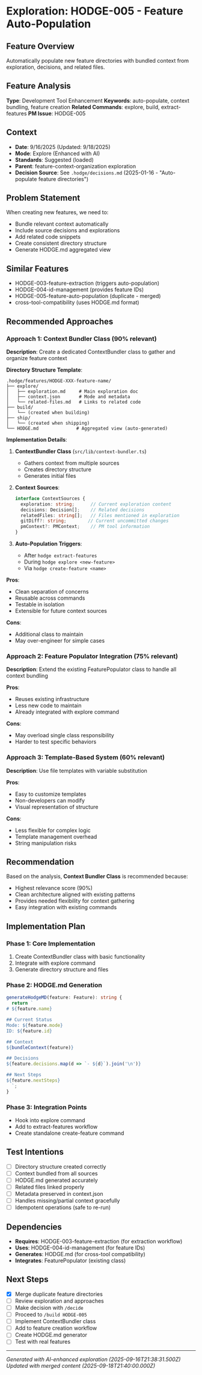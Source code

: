 # Exploration: HODGE-005 - Feature Auto-Population

## Feature Overview
Automatically populate new feature directories with bundled context from exploration, decisions, and related files.

## Feature Analysis
**Type**: Development Tool Enhancement
**Keywords**: auto-populate, context bundling, feature creation
**Related Commands**: explore, build, extract-features
**PM Issue**: HODGE-005

## Context
- **Date**: 9/16/2025 (Updated: 9/18/2025)
- **Mode**: Explore (Enhanced with AI)
- **Standards**: Suggested (loaded)
- **Parent**: feature-context-organization exploration
- **Decision Source**: See `.hodge/decisions.md` (2025-01-16 - "Auto-populate feature directories")

## Problem Statement
When creating new features, we need to:
- Bundle relevant context automatically
- Include source decisions and explorations
- Add related code snippets
- Create consistent directory structure
- Generate HODGE.md aggregated view

## Similar Features
- HODGE-003-feature-extraction (triggers auto-population)
- HODGE-004-id-management (provides feature IDs)
- HODGE-005-feature-auto-population (duplicate - merged)
- cross-tool-compatibility (uses HODGE.md format)

## Recommended Approaches

### Approach 1: Context Bundler Class (90% relevant)
**Description**: Create a dedicated ContextBundler class to gather and organize feature context

**Directory Structure Template**:
```
.hodge/features/HODGE-XXX-feature-name/
├── explore/
│   ├── exploration.md     # Main exploration doc
│   ├── context.json       # Mode and metadata
│   └── related-files.md   # Links to related code
├── build/
│   └── (created when building)
├── ship/
│   └── (created when shipping)
└── HODGE.md              # Aggregated view (auto-generated)
```

**Implementation Details**:
1. **ContextBundler Class** (`src/lib/context-bundler.ts`)
   - Gathers context from multiple sources
   - Creates directory structure
   - Generates initial files

2. **Context Sources**:
   ```typescript
   interface ContextSources {
     exploration: string;      // Current exploration content
     decisions: Decision[];    // Related decisions
     relatedFiles: string[];   // Files mentioned in exploration
     gitDiff?: string;        // Current uncommitted changes
     pmContext?: PMContext;    // PM tool information
   }
   ```

3. **Auto-Population Triggers**:
   - After `hodge extract-features`
   - During `hodge explore <new-feature>`
   - Via `hodge create-feature <name>`

**Pros**:
- Clean separation of concerns
- Reusable across commands
- Testable in isolation
- Extensible for future context sources

**Cons**:
- Additional class to maintain
- May over-engineer for simple cases

### Approach 2: Feature Populator Integration (75% relevant)
**Description**: Extend the existing FeaturePopulator class to handle all context bundling

**Pros**:
- Reuses existing infrastructure
- Less new code to maintain
- Already integrated with explore command

**Cons**:
- May overload single class responsibility
- Harder to test specific behaviors

### Approach 3: Template-Based System (60% relevant)
**Description**: Use file templates with variable substitution

**Pros**:
- Easy to customize templates
- Non-developers can modify
- Visual representation of structure

**Cons**:
- Less flexible for complex logic
- Template management overhead
- String manipulation risks

## Recommendation
Based on the analysis, **Context Bundler Class** is recommended because:
- Highest relevance score (90%)
- Clean architecture aligned with existing patterns
- Provides needed flexibility for context gathering
- Easy integration with existing commands

## Implementation Plan

### Phase 1: Core Implementation
1. Create ContextBundler class with basic functionality
2. Integrate with explore command
3. Generate directory structure and files

### Phase 2: HODGE.md Generation
```typescript
generateHodgeMD(feature: Feature): string {
  return `
# ${feature.name}

## Current Status
Mode: ${feature.mode}
ID: ${feature.id}

## Context
${bundleContext(feature)}

## Decisions
${feature.decisions.map(d => `- ${d}`).join('\n')}

## Next Steps
${feature.nextSteps}
  `;
}
```

### Phase 3: Integration Points
- Hook into explore command
- Add to extract-features workflow
- Create standalone create-feature command

## Test Intentions
- [ ] Directory structure created correctly
- [ ] Context bundled from all sources
- [ ] HODGE.md generated accurately
- [ ] Related files linked properly
- [ ] Metadata preserved in context.json
- [ ] Handles missing/partial context gracefully
- [ ] Idempotent operations (safe to re-run)

## Dependencies
- **Requires**: HODGE-003-feature-extraction (for extraction workflow)
- **Uses**: HODGE-004-id-management (for feature IDs)
- **Generates**: HODGE.md (for cross-tool compatibility)
- **Integrates**: FeaturePopulator (existing class)

## Next Steps
- [x] Merge duplicate feature directories
- [ ] Review exploration and approaches
- [ ] Make decision with `/decide`
- [ ] Proceed to `/build HODGE-005`
- [ ] Implement ContextBundler class
- [ ] Add to feature creation workflow
- [ ] Create HODGE.md generator
- [ ] Test with real features

---
*Generated with AI-enhanced exploration (2025-09-16T21:38:31.500Z)*
*Updated with merged content (2025-09-18T21:40:00.000Z)*